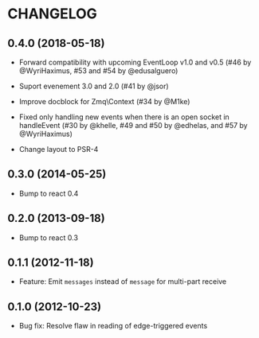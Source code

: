 CHANGELOG
=========

## 0.4.0 (2018-05-18)

*   Forward compatibility with upcoming EventLoop v1.0 and v0.5
    (#46 by @WyriHaximus, #53 and #54 by @edusalguero)

*   Suport evenement 3.0 and 2.0
    (#41 by @jsor)

*   Improve docblock for Zmq\Context
    (#34 by @M1ke)

*   Fixed only handling new events when there is an open socket in handleEvent
    (#30 by @khelle, #49 and #50 by @edhelas, and #57 by @WyriHaximus)

*   Change layout to PSR-4

## 0.3.0 (2014-05-25)

*   Bump to react 0.4

## 0.2.0 (2013-09-18)

*   Bump to react 0.3

## 0.1.1 (2012-11-18)

*   Feature: Emit `messages` instead of `message` for multi-part receive

## 0.1.0 (2012-10-23)

*   Bug fix: Resolve flaw in reading of edge-triggered events

